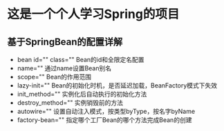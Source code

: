 # 这是一个个人学习Spring的项目
## 基于SpringBean的配置详解
+ bean id="" class="" Bean的id和全限定名配置
+ name="" 通过name设置Bean别名
+ scope="" Bean的作用范围
+ lazy-init="" Bean的初始化时机，是否延迟加载，BeanFactory模式下失效
+ init_method="" 实例化后自动执行的初始化方法
+ destroy_method="" 实例销毁前的方法
+ autowire="" 设置自动注入模式，按类型byType，按名字byName
+ factory-bean="" 指定哪个工厂Bean的哪个方法完成Bean的创建